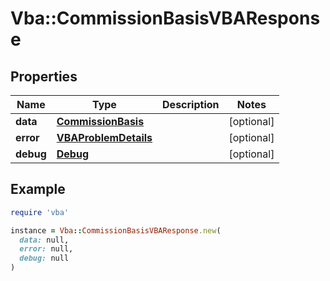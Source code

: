 # Vba::CommissionBasisVBAResponse

## Properties

| Name | Type | Description | Notes |
| ---- | ---- | ----------- | ----- |
| **data** | [**CommissionBasis**](CommissionBasis.md) |  | [optional] |
| **error** | [**VBAProblemDetails**](VBAProblemDetails.md) |  | [optional] |
| **debug** | [**Debug**](Debug.md) |  | [optional] |

## Example

```ruby
require 'vba'

instance = Vba::CommissionBasisVBAResponse.new(
  data: null,
  error: null,
  debug: null
)
```

